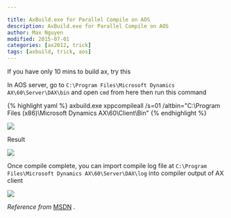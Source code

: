 ```yaml
---

title: AxBuild.exe for Parallel Compile on AOS
description: AxBuild.exe for Parallel Compile on AOS
author: Max Nguyen
modified: 2015-07-01
categories: [ax2012, trick]
tags: [axbuild, trick, aos]
---
```


If you have only 10 mins to build ax, try this

In AOS server, go to `C:\Program Files\Microsoft Dynamics AX\60\Server\DAX\bin` and open `cmd` from here then run this command

{% highlight yaml %}
axbuild.exe xppcompileall /s=01 /altbin="C:\Program Files (x86)\Microsoft Dynamics AX\60\Client\Bin"
{% endhighlight %}

![](https://dynamics365.github.io/assets/axbuild-exe-for-parallel-compile-on-aos_2.png)

Result

![](https://dynamics365.github.io/assets/axbuild-exe-for-parallel-compile-on-aos_3.png)

Once compile complete, you can import compile log file at `C:\Program Files\Microsoft Dynamics AX\60\Server\DAX\log` into compiler output of AX client

![](https://dynamics365.github.io/assets/axbuild-exe-for-parallel-compile-on-aos_4.png)

*Reference from* [MSDN](https://msdn.microsoft.com/en-us/library/dn528954.aspx) .
